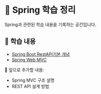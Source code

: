 # 🌱 Spring 학습 정리

Spring과 관련된 학습 내용을 기록하는 공간입니다.

## 📌 학습 내용

- [Spring Boot RestAPI기본 개념](./2025-03-18%20|%20Spring%20Boot%20RestAPI%20기본개념.md)
- [Spring Web MVC](./2025-03-25%20|%20Spring%20Web%20MVC.md)

📌 앞으로 추가할 내용:

- Spring MVC 구조 설명
- REST API 설계 방법
